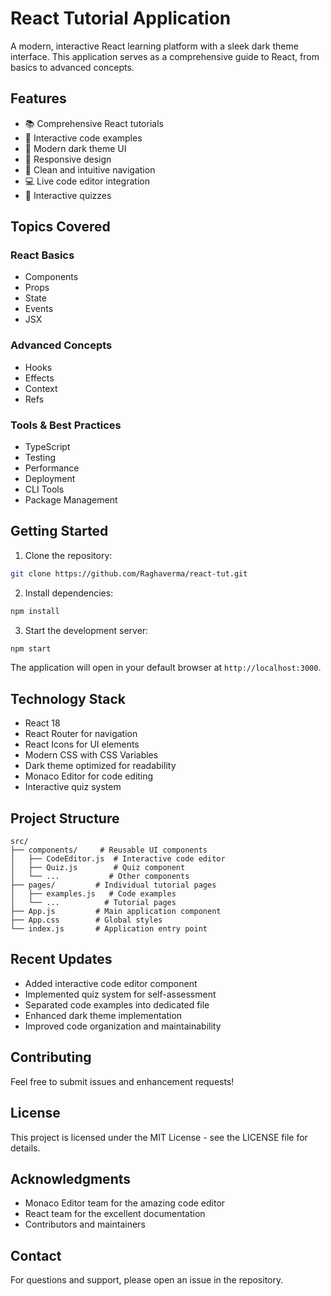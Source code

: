 # React Tutorial Application

A modern, interactive React learning platform with a sleek dark theme interface. This application serves as a comprehensive guide to React, from basics to advanced concepts.

## Features

- 📚 Comprehensive React tutorials
- 🎯 Interactive code examples
- 🌙 Modern dark theme UI
- 📱 Responsive design
- 🎨 Clean and intuitive navigation
- 💻 Live code editor integration
- 📝 Interactive quizzes

## Topics Covered

### React Basics
- Components
- Props
- State
- Events
- JSX

### Advanced Concepts
- Hooks
- Effects
- Context
- Refs

### Tools & Best Practices
- TypeScript
- Testing
- Performance
- Deployment
- CLI Tools
- Package Management

## Getting Started

1. Clone the repository:
```bash
git clone https://github.com/Raghaverma/react-tut.git
```

2. Install dependencies:
```bash
npm install
```

3. Start the development server:
```bash
npm start
```

The application will open in your default browser at `http://localhost:3000`.

## Technology Stack

- React 18
- React Router for navigation
- React Icons for UI elements
- Modern CSS with CSS Variables
- Dark theme optimized for readability
- Monaco Editor for code editing
- Interactive quiz system

## Project Structure

```
src/
├── components/     # Reusable UI components
│   ├── CodeEditor.js  # Interactive code editor
│   ├── Quiz.js        # Quiz component
│   └── ...           # Other components
├── pages/         # Individual tutorial pages
│   ├── examples.js   # Code examples
│   └── ...          # Tutorial pages
├── App.js         # Main application component
├── App.css        # Global styles
└── index.js       # Application entry point
```

## Recent Updates

- Added interactive code editor component
- Implemented quiz system for self-assessment
- Separated code examples into dedicated file
- Enhanced dark theme implementation
- Improved code organization and maintainability

## Contributing

Feel free to submit issues and enhancement requests!

## License

This project is licensed under the MIT License - see the LICENSE file for details.

## Acknowledgments

- Monaco Editor team for the amazing code editor
- React team for the excellent documentation
- Contributors and maintainers

## Contact

For questions and support, please open an issue in the repository.
